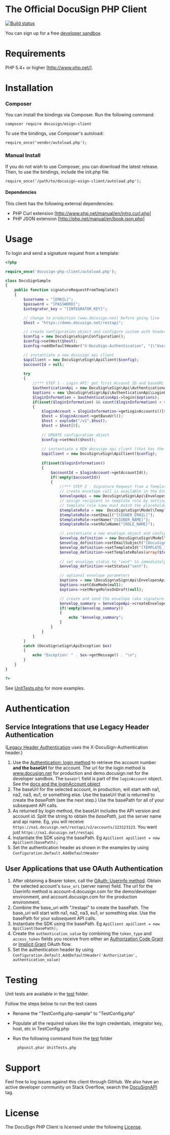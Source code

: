 # The Official DocuSign PHP Client 

[![Build status][travis-image]][travis-url]

You can sign up for a free [developer sandbox](https://go.docusign.com/sandbox/productshot/?elqCampaignId=16532).

Requirements
============

PHP 5.4+ or higher [http://www.php.net/].

Installation
============

### Composer

You can install the bindings via Composer. Run the following command:  

	composer require docusign/esign-client

To use the bindings, use Composer's autoload:

	require_once('vendor/autoload.php');

### Manual Install 

If you do not wish to use Composer, you can download the latest release. Then, to use the bindings, include the init.php file.

	require_once('/path/to/docusign-esign-client/autoload.php');

#### Dependencies

This client has the following external dependencies: 

* PHP Curl extension [http://www.php.net/manual/en/intro.curl.php]
* PHP JSON extension [http://php.net/manual/en/book.json.php]

Usage
=====

To login and send a signature request from a template:

```php
<?php

require_once('docusign-php-client/autoload.php');

class DocuSignSample
{
    public function signatureRequestFromTemplate()
    {
        $username = "[EMAIL]";
        $password = "[PASSWORD]";
        $integrator_key = "[INTEGRATOR_KEY]";     

        // change to production (www.docusign.net) before going live
        $host = "https://demo.docusign.net/restapi";

        // create configuration object and configure custom auth header
        $config = new DocuSign\eSign\Configuration();
        $config->setHost($host);
        $config->addDefaultHeader("X-DocuSign-Authentication", "{\"Username\":\"" . $username . "\",\"Password\":\"" . $password . "\",\"IntegratorKey\":\"" . $integrator_key . "\"}");

        // instantiate a new docusign api client
        $apiClient = new DocuSign\eSign\ApiClient($config);
        $accountId = null;
        
        try 
        {
            //*** STEP 1 - Login API: get first Account ID and baseURL
            $authenticationApi = new DocuSign\eSign\Api\AuthenticationApi($apiClient);
            $options = new \DocuSign\eSign\Api\AuthenticationApi\LoginOptions();
            $loginInformation = $authenticationApi->login($options);
            if(isset($loginInformation) && count($loginInformation) > 0)
            {
                $loginAccount = $loginInformation->getLoginAccounts()[0];
                $host = $loginAccount->getBaseUrl();
                $host = explode("/v2",$host);
                $host = $host[0];
	
                // UPDATE configuration object
                $config->setHost($host);
		
                // instantiate a NEW docusign api client (that has the correct baseUrl/host)
                $apiClient = new DocuSign\eSign\ApiClient($config);
	
                if(isset($loginInformation))
                {
                    $accountId = $loginAccount->getAccountId();
                    if(!empty($accountId))
                    {
                        //*** STEP 2 - Signature Request from a Template
                        // create envelope call is available in the EnvelopesApi
                        $envelopeApi = new DocuSign\eSign\Api\EnvelopesApi($apiClient);
                        // assign recipient to template role by setting name, email, and role name.  Note that the
                        // template role name must match the placeholder role name saved in your account template.
                        $templateRole = new  DocuSign\eSign\Model\TemplateRole();
                        $templateRole->setEmail("[SIGNER_EMAIL]");
                        $templateRole->setName("[SIGNER_NAME]");
                        $templateRole->setRoleName("[ROLE_NAME]");             

                        // instantiate a new envelope object and configure settings
                        $envelop_definition = new DocuSign\eSign\Model\EnvelopeDefinition();
                        $envelop_definition->setEmailSubject("[DocuSign PHP SDK] - Signature Request Sample");
                        $envelop_definition->setTemplateId("[TEMPLATE_ID]");
                        $envelop_definition->setTemplateRoles(array($templateRole));
                        
                        // set envelope status to "sent" to immediately send the signature request
                        $envelop_definition->setStatus("sent");

                        // optional envelope parameters
                        $options = new \DocuSign\eSign\Api\EnvelopesApi\CreateEnvelopeOptions();
                        $options->setCdseMode(null);
                        $options->setMergeRolesOnDraft(null);

                        // create and send the envelope (aka signature request)
                        $envelop_summary = $envelopeApi->createEnvelope($accountId, $envelop_definition, $options);
                        if(!empty($envelop_summary))
                        {
                            echo "$envelop_summary";
                        }
                    }
                }
            }
        }
        catch (DocuSign\eSign\ApiException $ex)
        {
            echo "Exception: " . $ex->getMessage() . "\n";
        }
    }
}

?>
```

See [UnitTests.php](https://github.com/docusign/docusign-php-client/blob/master/test/UnitTests.php) for more examples.

# Authentication

## Service Integrations that use Legacy Header Authentication

([Legacy Header Authentication](https://docs.docusign.com/esign/guide/authentication/legacy_auth.html) uses the X-DocuSign-Authentication header.)

1. Use the [Authentication: login method](https://docs.docusign.com/esign/restapi/Authentication/Authentication/login/) to retrieve the account number **and the baseUrl** for the account.
The url for the login method is www.docusign.net for production and demo.docusign.net for the developer sandbox.
The `baseUrl` field is part of the `loginAccount` object. See the [docs and the loginAccount object](https://docs.docusign.com/esign/restapi/Authentication/Authentication/login/#/definitions/loginAccount)
2. The baseUrl for the selected account, in production, will start with na1, na2, na3, eu1, or something else. Use the baseUrl that is returned to create the *basePath* (see the next step.) Use the basePath for all of your subsequent API calls.
3. As returned by login method, the baseUrl includes the API version and account id. Split the string to obtain the *basePath*, just the server name and api name. Eg, you will receive `https://na1.docusign.net/restapi/v2/accounts/123123123`. You want just `https://na1.docusign.net/restapi` 
4. Instantiate the SDK using the basePath. Eg `ApiClient apiClient = new ApiClient(basePath);`
5. Set the authentication header as shown in the examples by using `Configuration.Default.AddDefaultHeader`

## User Applications that use OAuth Authentication
1. After obtaining a Bearer token, call the [OAuth: Userinfo method](https://docs.docusign.com/esign/guide/authentication/userinfo.html). Obtain the selected account's `base_uri` (server name) field.
The url for the Userinfo method is account-d.docusign.com for the demo/developer environment, and account.docusign.com for the production environment.
1. Combine the base_uri with "/restapi" to create the basePath. The base_uri will start with na1, na2, na3, eu1, or something else. Use the basePath for your subsequent API calls.
4. Instantiate the SDK using the basePath. Eg `ApiClient apiClient = new ApiClient(basePath);`
5. Create the `authentication_value` by combining the `token_type` and `access_token` fields you receive from either an [Authorization Code Grant](https://docs.docusign.com/esign/guide/authentication/oa2_auth_code.html) or [Implicit Grant](https://docs.docusign.com/esign/guide/authentication/oa2_implicit.html) OAuth flow. 
5. Set the authentication header by using `Configuration.Default.AddDefaultHeader('Authorization', authentication_value)`

Testing
=======

Unit tests are available in the [test](/test) folder. 

Follow the steps below to run the test cases

* Rename the "TestConfig.php-sample" to "TestConfig.php"
* Populate all the required values like the login credentials, integrator key, host, etc in TestConfig.php
* Run the following command from the [test](/test) folder 

        phpunit.phar UnitTests.php

Support
=======

Feel free to log issues against this client through GitHub.  We also have an active developer community on Stack Overflow, search the [DocuSignAPI](http://stackoverflow.com/questions/tagged/docusignapi) tag.

License
=======

The DocuSign PHP Client is licensed under the following [License](LICENSE).

[travis-image]: https://img.shields.io/travis/docusign/docusign-php-client.svg?style=flat
[travis-url]: https://travis-ci.org/docusign/docusign-php-client
